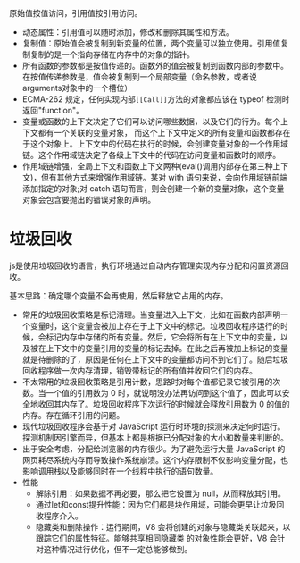 原始值按值访问，引用值按引用访问。
- 动态属性：引用值可以随时添加，修改和删除其属性和方法。
- 复制值：原始值会被复制到新变量的位置，两个变量可以独立使用。引用值复制复制的是一个指向存储在内存中的对象的指针。
- 所有函数的参数都是按值传递的。函数外的值会被复制到函数内部的参数中。在按值传递参数是，值会被复制到一个局部变量（命名参数，或者说arguments对象中的一个槽位）
- ECMA-262 规定，任何实现内部`[[Call]]`方法的对象都应该在 typeof 检测时返回"function"。
- 变量或函数的上下文决定了它们可以访问哪些数据，以及它们的行为。每个上下文都有一个关联的变量对象， 而这个上下文中定义的所有变量和函数都存在于这个对象上。上下文中的代码在执行的时候，会创建变量对象的一个作用域链。这个作用域链决定了各级上下文中的代码在访问变量和函数时的顺序。
- 作用域链增强，全局上下文和函数上下文两种(eval()调用内部存在第三种上下文)，但有其他方式来增强作用域链。某对 with 语句来说，会向作用域链前端添加指定的对象;对 catch 语句而言，则会创建一个新的变量对象，这个变量对象会包含要抛出的错误对象的声明。
# 垃圾回收
js是使用垃圾回收的语言，执行环境通过自动内存管理实现内存分配和闲置资源回收。

基本思路：确定哪个变量不会再使用，然后释放它占用的内存。
- 常用的垃圾回收策略是标记清理。当变量进入上下文，比如在函数内部声明一个变量时，这个变量会被加上存在于上下文中的标记。垃圾回收程序运行的时候，会标记内存中存储的所有变量。然后，它会将所有在上下文中的变量，以及被在上下文中的变量引用的变量的标记去掉。在此之后再被加上标记的变量就是待删除的了，原因是任何在上下文中的变量都访问不到它们了。随后垃圾回收程序做一次内存清理，销毁带标记的所有值并收回它们的内存。
- 不太常用的垃圾回收策略是引用计数，思路时对每个值都记录它被引用的次数。当一个值的引用数为 0 时，就说明没办法再访问到这个值了，因此可以安全地收回其内存了。垃圾回收程序下次运行的时候就会释放引用数为 0 的值的内存。存在循环引用的问题。
- 现代垃圾回收程序会基于对 JavaScript 运行时环境的探测来决定何时运行。探测机制因引擎而异，但基本上都是根据已分配对象的大小和数量来判断的。
- 出于安全考虑，分配给浏览器的内存很少。为了避免运行大量 JavaScript 的网页耗尽系统内存而导致操作系统崩溃。这个内存限制不仅影响变量分配，也影响调用栈以及能够同时在一个线程中执行的语句数量。
- 性能
  - 解除引用：如果数据不再必要，那么把它设置为 null，从而释放其引用。
  - 通过let和const提升性能：因为它们都是块作用域，可能会更早让垃圾回收程序介入。
  - 隐藏类和删除操作：运行期间，V8 会将创建的对象与隐藏类关联起来，以跟踪它们的属性特征。能够共享相同隐藏类 的对象性能会更好，V8 会针对这种情况进行优化，但不一定总能够做到。